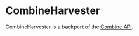 # CombineHarvester

CombineHarvester is a backport of the [Combine API][1].

  [1]: https://developer.apple.com/documentation/combine]
